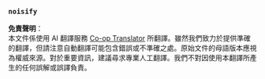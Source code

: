 <!--
CO_OP_TRANSLATOR_METADATA:
{
  "original_hash": "aa2292cd89e5071f029642fd759575f1",
  "translation_date": "2025-05-13T02:23:53+00:00",
  "source_file": "commands/surface.md",
  "language_code": "tw"
}
-->
### `noisify`

**免責聲明**：  
本文件係使用 AI 翻譯服務 [Co-op Translator](https://github.com/Azure/co-op-translator) 所翻譯。雖然我們致力於提供準確的翻譯，但請注意自動翻譯可能包含錯誤或不準確之處。原始文件的母語版本應視為權威來源。對於重要資訊，建議尋求專業人工翻譯。我們不對因使用本翻譯所產生的任何誤解或誤譯負責。
